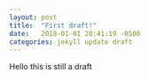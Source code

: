 ```yaml
---
layout: post
title:  "First draft!"
date:   2018-01-01 20:41:19 -0500
categories: jekyll update draft
---
```

Hello this is still a draft
